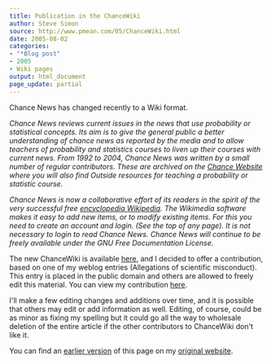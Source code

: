 ```yaml
---
title: Publication in the ChanceWiki
author: Steve Simon
source: http://www.pmean.com/05/ChanceWiki.html
date: 2005-08-02
categories:
- "*Blog post"
- 2005
- Wiki pages
output: html_document
page_update: partial
---
```

Chance News has changed recently to a Wiki format.

*Chance News reviews current issues in the news that use probability
or statistical concepts. Its aim is to give the general public a
better understanding of chance news as reported by the media and to
allow teachers of probability and statistics courses to liven up their
courses with current news. From 1992 to 2004, Chance News was written
by a small number of regular contributors. These are archived on the
[Chance Website][cha1] where
you will also find Outside resources for teaching a probability or
statistic course.*

*Chance News is now a collaborative effort of its readers in the
spirit of the very successful free [encyclopedia Wikipedia][wik1].
The Wikimedia software makes it easy to add new items, or to modify
existing items. For this you need to create an account and login. (See
the top of any page). It is not necessary to login to read Chance
News. Chance News will continue to be freely available under the GNU
Free Documentation License.*

The new ChanceWiki is available [here][cha2], and I decided to offer a contribution, based on one of my weblog entries
(Allegations of scientific misconduct). This
entry is placed in the public domain and others are allowed to freely
edit this material. You can view my contribution [here][cha3].

I'll make a few editing changes and additions over time, and it is
possible that others may edit or add information as well. Editing, of
course, could be as minor as fixing my spelling but it could go all the
way to wholesale deletion of the entire article if the other
contributors to ChanceWiki don't like it.

You can find an [earlier version][sim1] of this page on my [original website][sim2].


[sim1]: http://www.pmean.com/05/ChanceWiki.html
[sim2]: http://www.pmean.com/original_site.html

[cha1]: http://www.dartmouth.edu/~chance
[cha2]: http://chance.dartmouth.edu/chancewiki/index.php/Main_Page
[cha3]: http://chance.dartmouth.edu/chancewiki/index.php/Can_you_get_fired_over_the_wording_of_a_questionnaire

[wik1]: http://en.wikipedia.org/wiki/Main_Page